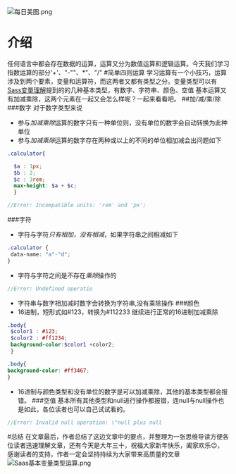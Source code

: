 ![每日美图.png](https://upload-images.jianshu.io/upload_images/13419832-8d249c09238fbb83.png?imageMogr2/auto-orient/strip%7CimageView2/2/w/1240)
# 介绍
任何语言中都会存在数据的运算，运算又分为数值运算和逻辑运算。今天我们学习指数运算的部分'+'、"-""、*"、"/"
#简单四则运算
学习运算有一个小技巧，运算涉及到两个要素，变量和运算符，而这两者又都有类型之分。变量类型可以有[Sass变量理解](https://www.jianshu.com/p/dac3b4a67a9d)提到的的几种基本类型，有数字、字符串、颜色、空值
基本运算又有加减乘除，这两个元素在一起又会怎么样呢？一起来看看吧。
##加/减/乘/除
###数字
对于数字类型来说
* 参与*加减乘除*运算的数字只有一种单位则，没有单位的数字会自动转换为此种单位
* 参与*加减乘除*运算的数字存在两种或以上的不同的单位相加减会出问题如下

```scss
.calculator{

  $a : 1px;
  $b : 2;
  $c : 3rem;
  max-height: $a + $c;
  }
```
```scss
//Error: Incompatible units: 'rem' and 'px';
```

###字符

* 字符与字符*只有相加，没有相减*，如果字符串之间相减如下
 ```scss
.calculator {
  data-name: "a"-"d";
}
``` 
* 字符与字符之间是不存在*乘除*操作的
```scss
//Error: Undefined operatio
```
* 字符串与数字相加减时数字会转换为字符串,没有乘除操作
###颜色
* 16进制，短形式如#123，转换为#112233 继续进行正常的16进制加减乘除
```scss
.body{
 $color1 : #123;
 $color2 : #ff1234;
 background-color:$color1 +color2;
 }
```
```scss
.body{
background-color: #ff3467;
}
```
* 16进制与颜色类型和没有单位的数字是可以加减乘除，其他的基本类型都会报错。
###空值
基本所有其他类型和null进行操作都报错，连null与null操作也是如此，各位读者也可以自己试试看的。
```scss
//Error: Invalid null operation: \"null plus null
```
#总结
在文章最后，作者总结了这边文章中的要点，并整理为一张思维导读方便各位读者迅速理解文章，还有今天是大年三十，祝福大家新年快乐，阖家欢乐😉，感谢读者的支持，作者一定会坚持持续为大家带来高质量的文章
![Saas基本变量类型运算.png](https://upload-images.jianshu.io/upload_images/13419832-259d0b554778c987.png?imageMogr2/auto-orient/strip%7CimageView2/2/w/1240)




